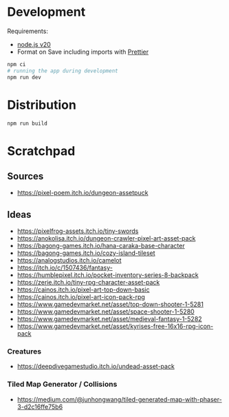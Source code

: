 # Development

Requirements:

- [node.js v20](https://nodejs.org/en/download/)
- Format on Save including imports with [Prettier](https://marketplace.visualstudio.com/items?itemName=esbenp.prettier-vscode)

```bash
npm ci
# running the app during development
npm run dev
```

# Distribution

```bash
npm run build
```

# Scratchpad

## Sources

- https://pixel-poem.itch.io/dungeon-assetpuck

## Ideas

- https://pixelfrog-assets.itch.io/tiny-swords
- https://anokolisa.itch.io/dungeon-crawler-pixel-art-asset-pack
- https://bagong-games.itch.io/hana-caraka-base-character
- https://bagong-games.itch.io/cozy-island-tileset
- https://analogstudios.itch.io/camelot
- https://itch.io/c/1507436/fantasy-
- https://humblepixel.itch.io/pocket-inventory-series-8-backpack
- https://zerie.itch.io/tiny-rpg-character-asset-pack
- https://cainos.itch.io/pixel-art-top-down-basic
- https://cainos.itch.io/pixel-art-icon-pack-rpg
- https://www.gamedevmarket.net/asset/top-down-shooter-1-5281
- https://www.gamedevmarket.net/asset/space-shooter-1-5280
- https://www.gamedevmarket.net/asset/medieval-fantasy-1-5282
- https://www.gamedevmarket.net/asset/kyrises-free-16x16-rpg-icon-pack

### Creatures
- https://deepdivegamestudio.itch.io/undead-asset-pack

### Tiled Map Generator / Collisions
- https://medium.com/@junhongwang/tiled-generated-map-with-phaser-3-d2c16ffe75b6